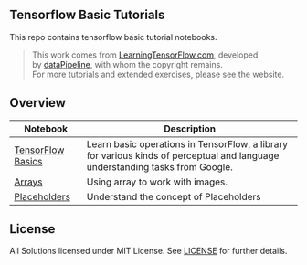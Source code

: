 Tensorflow Basic Tutorials
---

This repo contains tensorflow basic tutorial notebooks.

> This work comes from [LearningTensorFlow.com](http://learningtensorflow.com/), developed by [dataPipeline](http://datapipeline.co.au/), with whom the copyright remains.  
For more tutorials and extended exercises, please see the website.

## Overview

| Notebook | Description |
|--------------------------------------------------------------------------------------------------------------|-------------------------------------------------------------------------------------------------------------------------------------------------------------------|
| [TensorFlow Basics](http://nbviewer.jupyter.org/github/tuanavu/tensorflow-basic-tutorials/blob/master/notebooks/1_tensorflow_basic.ipynb) | Learn basic operations in TensorFlow, a library for various kinds of perceptual and language understanding tasks from Google. |
| [Arrays](http://nbviewer.jupyter.org/github/tuanavu/tensorflow-basic-tutorials/blob/master/notebooks/2_Arrays_working_with_images.ipynb) | Using array to work with images. |
| [Placeholders](http://nbviewer.jupyter.org/github/tuanavu/tensorflow-basic-tutorials/blob/master/notebooks/3_Placeholders.ipynb) | Understand the concept of Placeholders |

## License

All Solutions licensed under MIT License. See [LICENSE](./LICENSE) for further details.
